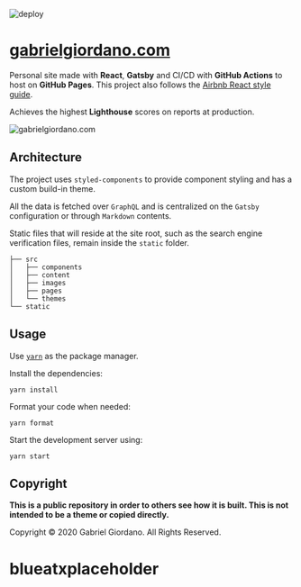 ![deploy](https://github.com/gabrielgiordan/personal-site/workflows/deploy/badge.svg)

# [gabrielgiordano.com](https://gabrielgiordano.com)

Personal site made with **React**, **Gatsby** and CI/CD with **GitHub Actions** to host on **GitHub Pages**. This project also follows the [Airbnb React style guide](https://github.com/airbnb/javascript/tree/master/react).

Achieves the highest **Lighthouse** scores on reports at production.

![gabrielgiordano.com](lighthouse.png)

## Architecture

The project uses `styled-components` to provide component styling and has a custom build-in theme.

All the data is fetched over `GraphQL` and is centralized on the `Gatsby` configuration or through `Markdown` contents.

Static files that will reside at the site root, such as the search engine verification files, remain inside the `static` folder.

```
├── src
│   ├── components
│   ├── content
│   ├── images
│   ├── pages
│   └── themes
└── static
```

## Usage

Use [`yarn`](https://classic.yarnpkg.com/en/docs/install) as the package manager.

Install the dependencies:

```
yarn install
```

Format your code when needed:

```
yarn format
```

Start the development server using:

```
yarn start
```

## Copyright

**This is a public repository in order to others see how it is built. This is not intended to be a theme or copied directly.**

Copyright © 2020 Gabriel Giordano.
All Rights Reserved.
# blueatxplaceholder

